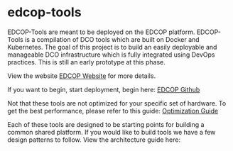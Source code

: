 # edcop-tools
EDCOP-Tools are meant to be deployed on the EDCOP platform.  EDCOP-Tools is a compilation of DCO tools which are built on Docker and Kubernetes.  The goal of this project is to build an easily deployable and manageable DCO infrastructure which is fully integrated using DevOps practices.  This is still an early prototype at this phase.
 
 View the website
 [EDCOP Website](http://edcop.io) for more details.
 
If you want to begin, start deployment, begin here:
[EDCOP Github](https://github.com/sealingtech/edcop)

Not that these tools are not optimized for your specific set of hardware.  To get the best performance, please refer to this guide:
[Optimization Guide](docs/optimization_guide.rst)

Each of these tools are designed to be starting points for building a common shared platform.  If you would like to build tools we have a few design patterns to follow.  View the architecture guide here:


